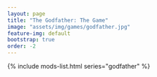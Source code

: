 ```yaml
---
layout: page
title: "The Godfather: The Game"
image: "assets/img/games/godfather.jpg"
feature-img: default
bootstrap: true
order: -2
---
```


{% include mods-list.html series="godfather" %}